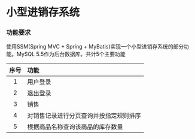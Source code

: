 # 小型进销存系统

### 功能要求

使用SSM(Spring MVC + Spring + MyBatis)实现一个小型进销存系统的部分功 能。MySQL 5.5作为后台数据库。共计5个主要功能

| 序号 | 功能                                   |
| :--: | :------------------------------------- |
|  1   | 用户登录                               |
|  2   | 退出登录                               |
|  3   | 销售                                   |
|  4   | 对销售记录进行分页查询并按指定规则排序 |
|  5   | 根据商品名称查询该商品的库存数量       |

